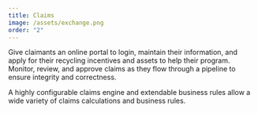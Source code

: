 ```yaml
---
title: Claims
image: /assets/exchange.png
order: "2"
---
```

Give claimants an online portal to login, maintain their information, and apply for their recycling incentives and assets to help their program. Monitor, review, and approve claims as they flow through a pipeline to ensure integrity and correctness.

A highly configurable claims engine and extendable business rules allow a wide variety of claims calculations and business rules. 